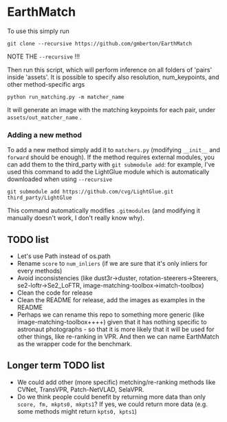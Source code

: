 # EarthMatch

To use this simply run

```
git clone --recursive https://github.com/gmberton/EarthMatch
```

NOTE THE `--recursive` !!!

Then run this script, which will perform inference on all folders of 'pairs' inside 'assets'. It is possible to specify also resolution, num_keypoints, and other method-specific args

```
python run_matching.py -m matcher_name
```

It will generate an image with the matching keypoints for each pair, under `assets/out_matcher_name` .

### Adding a new method

To add a new method simply add it to `matchers.py` (modifying `__init__` and `forward` should be enough). If the method requires external modules, you can add them to the third_party with `git submodule add`: for example, I've used this command to add the LightGlue module which is automatically downloaded when using `--recursive`

```
git submodule add https://github.com/cvg/LightGlue.git third_party/LightGlue
```

This command automatically modifies `.gitmodules` (and modifying it manually doesn't work, I don't really know why).


## TODO list

- Let's use Path instead of os.path
- Rename `score` to `num_inliers` (if we are sure that it's only inliers for every methods)
- Avoid inconsistencies (like dust3r->duster, rotation-steerers->Steerers, se2-loftr->Se2_LoFTR, image-matching-toolbox->imatch-toolbox)
- Clean the code for release
- Clean the README for release, add the images as examples in the README
- Perhaps we can rename this repo to something more generic (like image-matching-toolbox++++) given that it has nothing specific to astronaut photographs - so that it is more likely that it will be used for other things, like re-ranking in VPR. And then we can name EarthMatch as the wrapper code for the benchmark.

## Longer term TODO list

- We could add other (more specific) metching/re-ranking methods like CVNet, TransVPR, Patch-NetVLAD, SelaVPR.
- Do we think people could benefit by returning more data than only `score, fm, mkpts0, mkpts1`? If yes, we could return more data (e.g. some methods might return `kpts0, kpts1`)
